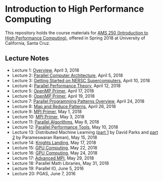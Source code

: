 # Introduction to High Performance Computing
This repository holds the course materials for [AMS 250 (Introduction to High Performance Computing)](https://ams250-spring18-01.courses.soe.ucsc.edu/home), offered in Spring 2018 at University of California, Santa Cruz.

## Lecture Notes
* Lecture 1: [Overview](https://github.com/shawfdong/ams250/blob/master/lectures/Lecture-01-Overview.pdf), April 3, 2018
* Lecture 2: [Parallel Computer Architecture](https://github.com/shawfdong/ams250/blob/master/lectures/Lecture-02-Architecture.pdf), April 5, 2018
* Lecture 3: [Getting Started on NERSC Supercomputers](https://github.com/shawfdong/ams250/blob/master/lectures/Lecture-03-NERSC.pdf), April 10, 2018
* Lecture 4: [Parallel Performance Theory](https://github.com/shawfdong/ams250/blob/master/lectures/Lecture-04-Performance-Theory.pdf), April 12, 2018
* Lecture 5: [OpenMP Primer](https://github.com/shawfdong/ams250/blob/master/lectures/Lecture-05-06-OpenMP.pdf), April 17, 2018
* Lecture 6: [OpenMP Primer](https://github.com/shawfdong/ams250/blob/master/lectures/Lecture-05-06-OpenMP.pdf), April 19, 2018
* Lecture 7: [Parallel Programming Patterns Overview](https://github.com/shawfdong/ams250/blob/master/lectures/Lecture-07-Patterns.pdf), April 24, 2018
* Lecture 8: [Map and Reduce Patterns](https://github.com/shawfdong/ams250/blob/master/lectures/Lecture-08-Map-Reduce.pdf), April 26, 2018
* Lecture 9: [MPI Primer](https://github.com/shawfdong/ams250/blob/master/lectures/Lecture-09-10-MPI.pdf), May 1, 2018
* Lecture 10: [MPI Primer](https://github.com/shawfdong/ams250/blob/master/lectures/Lecture-09-10-MPI.pdf), May 3, 2018
* Lecture 11: [Parallel Algorithms](https://github.com/shawfdong/ams250/blob/master/lectures/Lecture-11-Algorithms.pdf), May 8, 2018
* Lecture 12: [Parallel Performance Tools](https://github.com/shawfdong/ams250/blob/master/lectures/Lecture-12-Performance-Tools.pdf), May 10, 2018
* Lecture 13: Distributed Machine Learning ([part 1](https://github.com/shawfdong/ams250/blob/master/lectures/DistribML_TensorFlow_DavidParks.pdf) by David Parks and [part 2](https://github.com/shawfdong/ams250/blob/master/lectures/DistribML_Challenges_Approaches_Params.pdf) by Parameswaran Raman), May 15, 2018
* Lecture 14: [Knights Landing](https://github.com/shawfdong/ams250/blob/master/lectures/Lecture-14-KNL.pdf), May 17, 2018
* Lecture 15: [GPU Computing](https://github.com/shawfdong/ams250/blob/master/lectures/Lecture-15-16-GPU.pdf), May 22, 2018
* Lecture 16: [GPU Computing](https://github.com/shawfdong/ams250/blob/master/lectures/Lecture-15-16-GPU.pdf), May 24, 2018
* Lecture 17: [Advanced MPI](https://github.com/shawfdong/ams250/blob/master/lectures/Lecture-17-Advanced-MPI.pdf), May 29, 2018
* Lecture 18: Parallel Math Libraries, May 31, 2018
* Lecture 19: Parallel IO, June 5, 2016
* Lecture 20: PGAS, June 7, 2016

